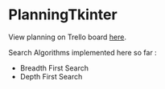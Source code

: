 # PlanningTkinter

View planning on Trello board [here](https://trello.com/b/A9lTAano/planningtkinter).

Search Algorithms implemented here so far :

 - Breadth First Search
 - Depth First Search